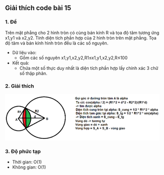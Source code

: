 ## Giải thích code bài 15

### 1. Đề
Trên mặt phẳng cho 2 hình tròn có cùng bán kính R và tọa độ tâm tương ứng x1,y1 và x2,y2. Tính diện tích phần hợp của 2 hình tròn trên mặt phẳng. Tọa độ tâm và bán kính hình tròn đều là các số nguyên.
- Dữ liệu vào: 
    - Gồm các số nguyên x1,y1,x2,y2,R1≤x1,y1,x2,y2,R≤100
- Kết quả: 
    - Chứa một số thực duy nhất là diện tích phần hợp lấy chính xác 3 chữ số thập phân.

### 2. Giải thích
![Alt text](img_15.PNG)

### 3. Độ phức tạp
- Thời gian: O(1)
- Không gian: O(1)